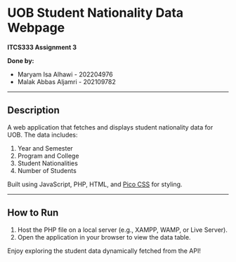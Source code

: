 # UOB Student Nationality Data Webpage

**ITCS333 Assignment 3**

**Done by:**
- Maryam Isa Alhawi - 202204976  
- Malak Abbas Aljamri - 202109782  

---

## Description

A web application that fetches and displays student nationality data for UOB. The data includes:

1. Year and Semester  
2. Program and College  
3. Student Nationalities  
4. Number of Students  

Built using JavaScript, PHP, HTML, and [Pico CSS](https://picocss.com) for styling.

---

## How to Run

1. Host the PHP file on a local server (e.g., XAMPP, WAMP, or Live Server).  
2. Open the application in your browser to view the data table.  

Enjoy exploring the student data dynamically fetched from the API!
